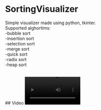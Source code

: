 # SortingVisualizer
Simple visualizer made using python, tkinter. <br />
Supported alghortims: <br />
-bubble sort <br />
-insertion sort <br />
-selection sort <br />
-merge sort <br />
-quick sort <br />
-radix sort <br />
-heap sort <br />

<br />
## Video
<video src='https://youtu.be/jNuZJ6UJ9kM' width=180/>

## Setup
1.
 ```
 pip install tk
 pip install ttkbootstrap
 ```
2. 
 ```
 git clone https://github.com/bartosseey/SortingVisualizer.git
 ```
3. Launch script.py


### Known bugs
tkinter seems to be laggy, windows is not responding on lower speed.
 
